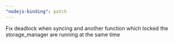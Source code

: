 ```yaml
---
"nodejs-binding": patch
---
```


Fix deadlock when syncing and another function which locked the storage_manager are running at the same time